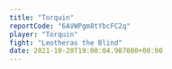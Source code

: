 ```yaml
---
title: "Torquin"
reportCode: "6AVWPgm8tYbcFC2q"
player: "Torquin"
fight: "Leotheras the Blind"
date: 2021-10-20T19:00:04.987000+00:00
---
```


